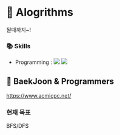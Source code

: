 # 📕 Alogrithms

될때까지~!

### 📚 Skills
+ Programming : <img src="https://img.shields.io/badge/Python-3776AB?style=flat&logo=Python&logoColor=white"> <img src="https://img.shields.io/badge/C++-00599C?style=flat&logo=cplusplus&logoColor=white"> 


## 📝 BaekJoon & Programmers
https://www.acmicpc.net/

### 현재 목표
BFS/DFS
